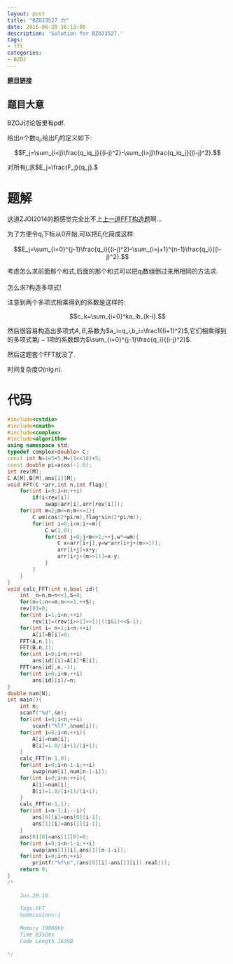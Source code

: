 ```yaml
---
layout: post
title: "BZOJ3527 力"
date: 2016-06-20 16:13:00
description: 'Solution for BZOJ3527.'
tags:
- fft
categories:
- BZOJ
---
```


[**题目链接**](http://www.lydsy.com/JudgeOnline/problem.php?id=3527)

## 题目大意 ##

BZOJ讨论版里有pdf.

给出$n$个数$q_i$,给出$F_j$的定义如下:

$$F_j=\sum_{i<j}\frac{q_iq_j}{(i-j)^2}-\sum_{i>j}\frac{q_iq_j}{(i-j)^2}.$$

对所有$j$,求$E_j=\frac{F_j}{q_j}.$

# 题解

这道ZJOI2014的题感觉完全比不上[上一道FFT构造题](http://kyleyoung-ymj.cf/HDU-5307)啊...

为了方便令$q_i$下标从$0$开始,可以把$E_j$化简成这样:

$$E_j=\sum_{i=0}^{j-1}\frac{q_i}{(i-j)^2}-\sum_{i=j+1}^{n-1}\frac{q_i}{(i-j)^2}.$$

考虑怎么求前面那个和式,后面的那个和式可以把$q_i$数组倒过来用相同的方法求.

怎么求?构造多项式!

注意到两个多项式相乘得到的系数是这样的:

$$c_k=\sum_{i=0}^ka_ib_{k-i}.$$

然后很容易构造出多项式$A,B$,系数为$a_i=q_i,b_i=\frac1{(i+1)^2}$,它们相乘得到的多项式第$j-1$项的系数即为$\sum_{i=0}^{j-1}\frac{q_i}{(i-j)^2}$.

然后这题套个FFT就没了.

时间复杂度$O(n\lg n)$.

# 代码

```c++
#include<cstdio>
#include<cmath>
#include<complex>
#include<algorithm>
using namespace std;
typedef complex<double> C;
const int N=1e5+5,M=(1<<18)+5;
const double pi=acos(-1.0);
int rev[M];
C A[M],B[M],ans[2][M];
void FFT(C *arr,int n,int flag){
	for(int i=0;i<n;++i)
		if(i<rev[i])
			swap(arr[i],arr[rev[i]]);
	for(int m=2;m<=n;m<<=1){
		C wm(cos(2*pi/m),flag*sin(2*pi/m));
		for(int i=0;i<n;i+=m){
			C w(1,0);
			for(int j=0;j<m>>1;++j,w*=wm){
				C x=arr[i+j],y=w*arr[i+j+(m>>1)];
				arr[i+j]=x+y;
				arr[i+j+(m>>1)]=x-y;
			}
		}
	}
}
void calc_FFT(int n,bool id){
	int _n=n,m=n<<1,S=0;
	for(n=1;n<=m;n<<=1,++S);
	rev[0]=0;
	for(int i=1;i<n;++i)
		rev[i]=(rev[i>>1]>>1)|((i&1)<<S-1);
	for(int i=_n+1;i<n;++i)
		A[i]=B[i]=0;
	FFT(A,n,1);
	FFT(B,n,1);
	for(int i=0;i<n;++i)
		ans[id][i]=A[i]*B[i];
	FFT(ans[id],n,-1);
	for(int i=0;i<m;++i)
		ans[id][i]/=n;
}
double num[N];
int main(){
	int n;
	scanf("%d",&n);
	for(int i=0;i<n;++i)
		scanf("%lf",&num[i]);
	for(int i=0;i<n;++i){
		A[i]=num[i];
		B[i]=1.0/(i+1)/(i+1);
	}
	calc_FFT(n-1,0);
	for(int i=0;i<n-1-i;++i)
		swap(num[i],num[n-1-i]);
	for(int i=0;i<n;++i){
		A[i]=num[i];
		B[i]=1.0/(i+1)/(i+1);
	}
	calc_FFT(n-1,1);
	for(int i=n-1;i;--i){
		ans[0][i]=ans[0][i-1];
		ans[1][i]=ans[1][i-1];
	}
	ans[0][0]=ans[1][0]=0;
	for(int i=0;i<n-1-i;++i)
		swap(ans[1][i],ans[1][n-1-i]);
	for(int i=0;i<n;++i)
		printf("%f\n",(ans[0][i]-ans[1][i]).real());
	return 0;
}
/*
	
	Jun.20.16
	
	Tags:FFT
	Submissions:1
	
	Memory 19000kb
	Time 8356ms
	Code Length 1639B
	
*/
```
